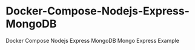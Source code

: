# Docker-Compose-Nodejs-Express-MongoDB
Docker Compose Nodejs Express MongoDB Mongo Express Example
